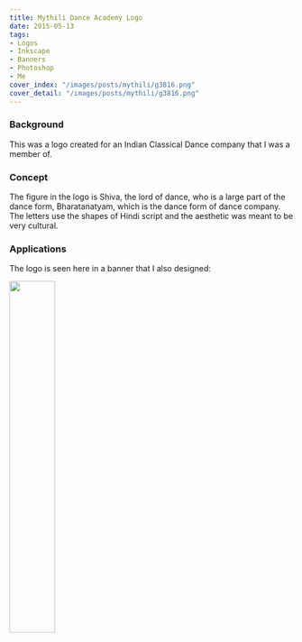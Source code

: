 ```yaml
---
title: Mythili Dance Academy Logo
date: 2015-05-13
tags:
- Logos
- Inkscape
- Banners
- Photoshop
- Me
cover_index: "/images/posts/mythili/g3816.png"
cover_detail: "/images/posts/mythili/g3816.png"
---
```

### Background
This was a logo created for an Indian Classical Dance company that I was a member of.

### Concept
The figure in the logo is Shiva, the lord of dance, who is a large part of the dance form, Bharatanatyam, which is the dance form of dance company. The letters use the shapes of Hindi script and the aesthetic was meant to be very cultural.

### Applications
The logo is seen here in a banner that I also designed:

<img src="/images/posts/mythili/mythili banner.jpg" style="width: 40%">